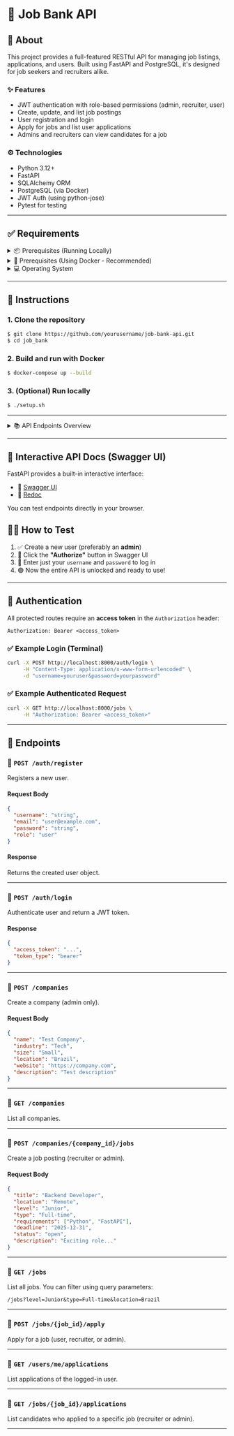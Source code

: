 
# 💼 Job Bank API

## 📌 About
This project provides a full-featured RESTful API for managing job listings, applications, and users. Built using FastAPI and PostgreSQL, it's designed for job seekers and recruiters alike.

### ✨ Features
- JWT authentication with role-based permissions (admin, recruiter, user)
- Create, update, and list job postings
- User registration and login
- Apply for jobs and list user applications
- Admins and recruiters can view candidates for a job

### ⚙️ Technologies
- Python 3.12+
- FastAPI
- SQLAlchemy ORM
- PostgreSQL (via Docker)
- JWT Auth (using python-jose)
- Pytest for testing

---

## ✅ Requirements

<details>
<summary>📦 Prerequisites (Running Locally)</summary>

- 🐍 **Python 3.10+**
- 📦 **pip** up to date
- 🧪 **virtualenv** (recommended)

</details>

<details>
<summary>🐳 Prerequisites (Using Docker - Recommended)</summary>

- 🐋 **Docker Engine** version 20.10+
- 🧩 **Docker Compose** version 1.29+  
  (or native `docker compose` from Docker Desktop)

</details>

<details>
<summary>💻 Operating System</summary>

- 🐧 **Linux**
- 🍎 **macOS**
- 🪟 **Windows** (with **WSL2 enabled**, if using Docker)

</details>

---

## 🚀 Instructions

### 1. Clone the repository
```bash
$ git clone https://github.com/yourusername/job-bank-api.git
$ cd job_bank
```

### 2. Build and run with Docker
```bash
$ docker-compose up --build
```

### 3. (Optional) Run locally
```bash
$ ./setup.sh
```

---

<details>
<summary>📚 API Endpoints Overview</summary>

### 🔐 Authentication
| Method | Endpoint         | Description              |
|--------|------------------|--------------------------|
| POST   | `/auth/register` | Register a new user      |
| POST   | `/auth/login`    | Login and get JWT token  |

### 👤 Users
| Method | Endpoint                  | Description                        |
|--------|---------------------------|------------------------------------|
| GET    | `/users/me/applications`  | List logged-in user's applications |

### 🏢 Companies
| Method | Endpoint      | Description        |
|--------|---------------|--------------------|
| POST   | `/companies`  | Create a company   |
| GET    | `/companies`  | List all companies |

### 💼 Jobs
| Method | Endpoint                        | Description                                 |
|--------|----------------------------------|---------------------------------------------|
| POST   | `/companies/{id}/jobs`          | Create job for a company                    |
| GET    | `/jobs`                         | List jobs with filters                      |
| GET    | `/jobs/{job_id}/applications`   | View candidates for a job (admin/recruiter) |
| POST   | `/jobs/{job_id}/apply`          | Apply to a job (user)                       |

</details>

---

## 🧪 Interactive API Docs (Swagger UI)

FastAPI provides a built-in interactive interface:

- 🔗 [Swagger UI](http://localhost:8000/docs)
- 🔗 [Redoc](http://localhost:8000/redoc)

You can test endpoints directly in your browser.

## 🧑‍💼 How to Test

1. ✅ Create a new user (preferably an **admin**)  
2. 🔐 Click the **"Authorize"** button in Swagger UI  
3. 👤 Enter just your `username` and `password` to log in  
4. 🟢 Now the entire API is unlocked and ready to use!

---

## 🔐 Authentication

All protected routes require an **access token** in the `Authorization` header:

```
Authorization: Bearer <access_token>
```

### ✅ Example Login (Terminal)
```bash
curl -X POST http://localhost:8000/auth/login \
     -H "Content-Type: application/x-www-form-urlencoded" \
     -d "username=youruser&password=yourpassword"
```

### ✅ Example Authenticated Request
```bash
curl -X GET http://localhost:8000/jobs \
     -H "Authorization: Bearer <access_token>"
```

---

## 📄 Endpoints

### 🔸 `POST /auth/register`
Registers a new user.

#### Request Body
```json
{
  "username": "string",
  "email": "user@example.com",
  "password": "string",
  "role": "user"
}
```

#### Response
Returns the created user object.

---

### 🔸 `POST /auth/login`
Authenticate user and return a JWT token.

#### Response
```json
{
  "access_token": "...",
  "token_type": "bearer"
}
```

---

### 🔹 `POST /companies`
Create a company (admin only).

#### Request Body
```json
{
  "name": "Test Company",
  "industry": "Tech",
  "size": "Small",
  "location": "Brazil",
  "website": "https://company.com",
  "description": "Test description"
}
```

---

### 🔹 `GET /companies`
List all companies.

---

### 🔹 `POST /companies/{company_id}/jobs`
Create a job posting (recruiter or admin).

#### Request Body
```json
{
  "title": "Backend Developer",
  "location": "Remote",
  "level": "Junior",
  "type": "Full-time",
  "requirements": ["Python", "FastAPI"],
  "deadline": "2025-12-31",
  "status": "open",
  "description": "Exciting role..."
}
```

---

### 🔹 `GET /jobs`
List all jobs. You can filter using query parameters:

```
/jobs?level=Junior&type=Full-time&location=Brazil
```

---

### 🔹 `POST /jobs/{job_id}/apply`
Apply for a job (user, recruiter, or admin).

---

### 🔹 `GET /users/me/applications`
List applications of the logged-in user.

---

### 🔹 `GET /jobs/{job_id}/applications`
List candidates who applied to a specific job (recruiter or admin).

---

